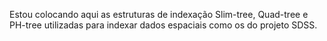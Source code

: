 Estou colocando aqui as estruturas de indexação Slim-tree, Quad-tree e PH-tree utilizadas para indexar dados espaciais como os do projeto SDSS.
